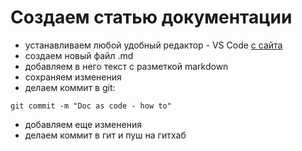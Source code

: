# Создаем статью документации

- устанавливаем любой удобный редактор - VS Code
[с сайта](https://code.visualstudio.com/download)
- создаем новый файл .md
- добавляем в него текст с разметкой markdown
- сохраняем изменения 
- делаем коммит в git:
```
git commit -m "Doc as code - how to"
```
- добавляем еще изменения
- делаем коммит в гит и пуш на гитхаб